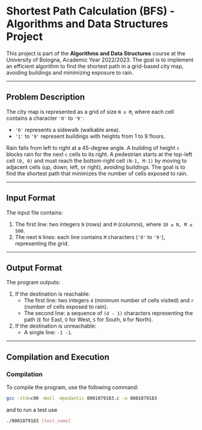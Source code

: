 # Shortest Path Calculation (BFS) - Algorithms and Data Structures Project

This project is part of the **Algorithms and Data Structures** course at the University of Bologna, Academic Year 2022/2023. The goal is to implement an efficient algorithm to find the shortest path in a grid-based city map, avoiding buildings and minimizing exposure to rain.

---

## Problem Description

The city map is represented as a grid of size `N x M`, where each cell contains a character `'0'` to `'9'`:
- `'0'` represents a sidewalk (walkable area).
- `'1'` to `'9'` represent buildings with heights from 1 to 9 floors.

Rain falls from left to right at a 45-degree angle. A building of height `c` blocks rain for the next `c` cells to its right. A pedestrian starts at the top-left cell `(0, 0)` and must reach the bottom-right cell `(N-1, M-1)` by moving to adjacent cells (up, down, left, or right), avoiding buildings. The goal is to find the shortest path that minimizes the number of cells exposed to rain.

---

## Input Format

The input file contains:
1. The first line: two integers `N` (rows) and `M` (columns), where `10 ≤ N, M ≤ 500`.
2. The next `N` lines: each line contains `M` characters (`'0'` to `'9'`), representing the grid.

---

## Output Format

The program outputs:
1. If the destination is reachable:
   - The first line: two integers `d` (minimum number of cells visited) and `r` (number of cells exposed to rain).
   - The second line: a sequence of `(d - 1)` characters representing the path (`E` for East, `O` for West, `S` for South, `N` for North).
2. If the destination is unreachable:
   - A single line: `-1 -1`.

---

## Compilation and Execution

### Compilation
To compile the program, use the following command:
```bash
gcc -std=c90 -Wall -Wpedantic 0001079183.c -o 0001079183
```
and to run a test use 
```bash
./0001079183 [test_name]
```
